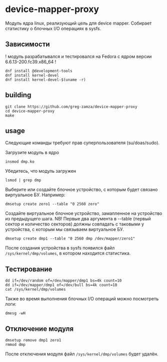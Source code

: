 # device-mapper-proxy
Модуль ядра linux, реализующий цель для device mapper. Собирает статистику о блочных I/O операциях в sysfs.

## Зависимости
! модуль разрабатывался и тестировался на Fedora с ядром версии 6.6.13-200.fc39.x86_64 !
```
dnf install @development-tools
dnf install kernel-devel
dnf install kernel-devel-$(uname -r)
```

## building
```
git clone https://github.com/greg-zamza/device-mapper-proxy
cd device-mapper-proxy
make
```

## usage
Следующие команды требуют прав суперпользователя (su/doas/sudo).

Загрузите модуль в ядро
```
insmod dmp.ko
```

Убедитесь, что модуль загружен
```
lsmod | grep dmp
```

Выберите или создайте блочное устройство, с которым будет связано виртуальное БУ. Например:
```
dmsetup create zero1 --table "0 2560 zero"
```

Создайте виртуальное блочное устройство, замапленное на устройство из предыдущего шага.
NB! Первые два аргумента в --table (первый сектор и количество секторов) должны совпадать с таковыми у устройства, с которым мы связываем виртуальное БУ.
```
dmsetup create dmp1 --table "0 2560 dmp /dev/mapper/zero1"
```
После создания устройства в sysfs появился файл `/sys/kernel/dmp/volumes`, в котором находится статистика.

## Тестирование
```
dd if=/dev/random of=/dev/mapper/dmp1 bs=4k count=10
dd if=/dev/mapper/dmp1 of=/dev/bull bs=4k count=10
cat /sys/kernel/dmp/volumes
```
Также во время выполнения блочных I/O операций можно посмотреть логи:
```
dmesg -wH
```

## Отключение модуля
```
dmsetup remove dmp1 zero1
rmmod dmp
```
После отключения модуля файл `/sys/kernel/dmp/volumes` будет удалён.



